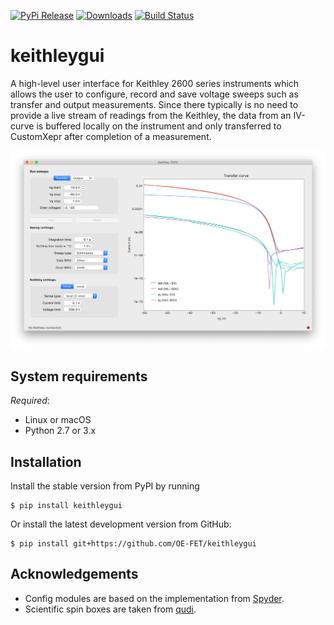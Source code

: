 [![PyPi Release](https://img.shields.io/pypi/v/keithleygui.svg?style=flat)](https://pypi.org/project/keithleygui/)
[![Downloads](https://pepy.tech/badge/keithleygui)](https://pepy.tech/project/keithleygui)
[![Build Status](https://travis-ci.com/OE-FET/keithleygui.svg?branch=master)](https://travis-ci.com/OE-FET/keithleygui)

# keithleygui
A high-level user interface for Keithley 2600 series instruments which allows
the user to configure, record and save voltage sweeps such as transfer and
output measurements. Since there typically is no need to provide a live stream
of readings from the Keithley, the data from an IV-curve is buffered locally on
the instrument and only transferred to CustomXepr after completion of a
measurement.

![Screenshot of the user interface](screenshots/KeithleyGUI.png)

## System requirements
*Required*:

- Linux or macOS
- Python 2.7 or 3.x

## Installation
Install the stable version from PyPI by running
```console
$ pip install keithleygui
```
Or install the latest development version from GitHub:
```console
$ pip install git+https://github.com/OE-FET/keithleygui
```

## Acknowledgements
- Config modules are based on the implementation from [Spyder](https://github.com/spyder-ide).
- Scientific spin boxes are taken from [qudi](https://github.com/Ulm-IQO/qudi).
